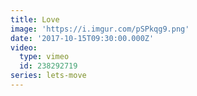 ```yaml
---
title: Love
image: 'https://i.imgur.com/pSPkqg9.png'
date: '2017-10-15T09:30:00.000Z'
video:
  type: vimeo
  id: 238292719
series: lets-move
---
```


